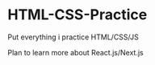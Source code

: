 # HTML-CSS-Practice

Put everything i practice HTML/CSS/JS

Plan to learn more about React.js/Next.js
